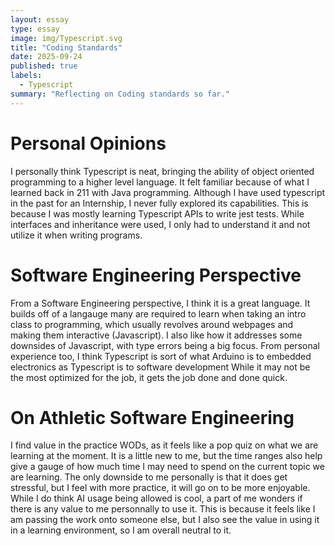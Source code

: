 ```yaml
---
layout: essay
type: essay
image: img/Typescript.svg
title: "Coding Standards"
date: 2025-09-24
published: true
labels:
  - Typescript
summary: "Reflecting on Coding standards so far."
---
```


# Personal Opinions
I personally think Typescript is neat, bringing the ability of object oriented programming to a higher level language. It felt familiar because of what I learned back in 211 with Java programming. Although I have used typescript in the past for an Internship, I never fully explored its capabilities. This is because I was mostly learning Typescript APIs to write jest tests. While interfaces and inheritance were used, I only had to understand it and not utilize it when writing programs. 

# Software Engineering Perspective
From a Software Engineering perspective, I think it is a great language. It builds off of a langauge many are required to learn when taking an intro class to programming, which usually revolves around webpages and making them interactive (Javascript). I also like how it addresses some downsides of Javascript, with type errors being a big focus. From personal experience too, I think Typescript is sort of what Arduino is to embedded electronics as Typescript is to software development While it may not be the most optimized for the job, it gets the job done and done quick. 

# On Athletic Software Engineering
I find value in the practice WODs, as it feels like a pop quiz on what we are learning at the moment. It is a little new to me, but the time ranges also help give a gauge of how much time I may need to spend on the current topic we are learning. The only downside to me personally is that it does get stressful, but I feel with more practice, it will go on to be more enjoyable. While I do think AI usage being allowed is cool, a part of me wonders if there is any value to me personnally to use it. This is because it feels like I am passing the work onto someone else, but I also see the value in using it in a learning environment, so I am overall neutral to it.
